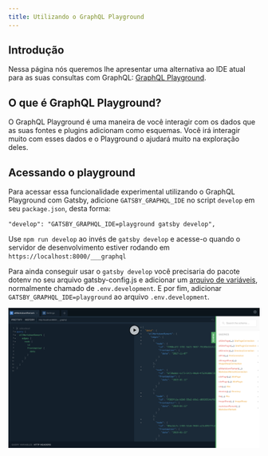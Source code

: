 ```yaml
---
title: Utilizando o GraphQL Playground
---
```


## Introdução

Nessa página nós queremos lhe apresentar uma alternativa ao IDE atual para as suas consultas com GraphQL: [GraphQL Playground](https://github.com/prisma/graphql-playground).

## O que é GraphQL Playground?

O GraphQL Playground é uma maneira de você interagir com os dados que as suas fontes e plugins adicionam como esquemas. Você irá interagir muito com esses dados e o Playground o ajudará muito na exploração deles.

## Acessando o playground

Para acessar essa funcionalidade experimental utilizando o GraphQL Playground com Gatsby, adicione `GATSBY_GRAPHQL_IDE` no script `develop`  em seu `package.json`, desta forma:

```
"develop": "GATSBY_GRAPHQL_IDE=playground gatsby develop",
```

Use `npm run develop` ao invés de `gatsby develop` e acesse-o quando o servidor de desenvolvimento estiver rodando em `https://localhost:8000/___graphql`

Para ainda conseguir usar o `gatsby develop` você precisaria do pacote dotenv no seu arquivo gatsby-config.js e adicionar um [arquivo de variáveis](/docs/environment-variables/), normalmente chamado de `.env.development`. E por fim, adicionar `GATSBY_GRAPHQL_IDE=playground` ao arquivo `.env.development`.

![Uma imagem que indica onde encontrar o esquema GraphQl](images/playground-schema.png)
